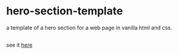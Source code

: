 # hero-section-template

a template of a hero section for a web page in vanilla html and css.

## 
see it [here](https://hero-section-template.web.app)